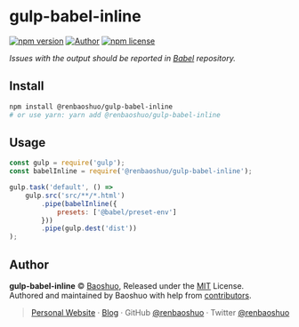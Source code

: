 # gulp-babel-inline

[![npm version](https://img.shields.io/npm/v/@renbaoshuo/gulp-babel-inline.svg?style=flat-square)](https://www.npmjs.com/package/@renbaoshuo/gulp-babel-inline)
[![Author](https://img.shields.io/badge/Author-Baoshuo-b68469.svg?style=flat-square)](https://baoshuo.ren)
[![npm license](https://img.shields.io/npm/l/@renbaoshuo/gulp-babel-inline.svg?style=flat-square)](./LICENSE)

*Issues with the output should be reported in [Babel](https://github.com/babel/babel/issues) repository.*

## Install

```bash
npm install @renbaoshuo/gulp-babel-inline
# or use yarn: yarn add @renbaoshuo/gulp-babel-inline
```

## Usage

```javascript
const gulp = require('gulp');
const babelInline = require('@renbaoshuo/gulp-babel-inline');

gulp.task('default', () =>
    gulp.src('src/**/*.html')
        .pipe(babelInline({
            presets: ['@babel/preset-env']
        }))
        .pipe(gulp.dest('dist'))
);
```

## Author

**gulp-babel-inline** © [Baoshuo](https://github.com/renbaoshuo), Released under the [MIT](./LICENSE) License.  
Authored and maintained by Baoshuo with help from [contributors](https://github.com/renbaoshuo/gulp-babel-inline/contributors).

> [Personal Website](https://baoshuo.ren) · [Blog](https://blog.baoshuo.ren) · GitHub [@renbaoshuo](https://github.com/renbaoshuo) · Twitter [@renbaoshuo](https://twitter.com/renbaoshuo)
